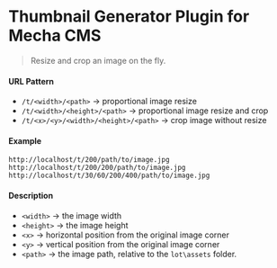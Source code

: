 Thumbnail Generator Plugin for Mecha CMS
========================================

> Resize and crop an image on the fly.

#### URL Pattern

 - `/t/<width>/<path>` → proportional image resize
 - `/t/<width>/<height>/<path>` → proportional image resize and crop
 - `/t/<x>/<y>/<width>/<height>/<path>` → crop image without resize

#### Example

~~~ .no-highlight
http://localhost/t/200/path/to/image.jpg
http://localhost/t/200/200/path/to/image.jpg
http://localhost/t/30/60/200/400/path/to/image.jpg
~~~

#### Description

 - `<width>` → the image width
 - `<height>` → the image height
 - `<x>` → horizontal position from the original image corner
 - `<y>` → vertical position from the original image corner
 - `<path>` → the image path, relative to the `lot\assets` folder.